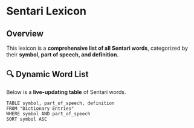 # Sentari Lexicon

## Overview
This lexicon is a **comprehensive list of all Sentari words**, categorized by their **symbol, part of speech, and definition.**  

## 🔍 Dynamic Word List
Below is a **live-updating table** of Sentari words.

```dataview
TABLE symbol, part_of_speech, definition  
FROM "Dictionary Entries"
WHERE symbol AND part_of_speech
SORT symbol ASC
